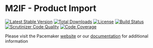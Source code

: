 # M2IF - Product Import

[![Latest Stable Version](https://img.shields.io/packagist/v/techdivision/import-product.svg?style=flat-square)](https://packagist.org/packages/techdivision/import-product) 
 [![Total Downloads](https://img.shields.io/packagist/dt/techdivision/import-product.svg?style=flat-square)](https://packagist.org/packages/techdivision/import-product)
 [![License](https://img.shields.io/packagist/l/techdivision/import-product.svg?style=flat-square)](https://packagist.org/packages/techdivision/import-product)
 [![Build Status](https://img.shields.io/travis/techdivision/import-product/master.svg?style=flat-square)](http://travis-ci.org/techdivision/import-product)
 [![Scrutinizer Code Quality](https://img.shields.io/scrutinizer/g/techdivision/import-product/master.svg?style=flat-square)](https://scrutinizer-ci.com/g/techdivision/import-product/?branch=master) [![Code Coverage](https://img.shields.io/scrutinizer/coverage/g/techdivision/import-product/master.svg?style=flat-square)](https://scrutinizer-ci.com/g/techdivision/import-product/?branch=master)

Please visit the Pacemaker [website](https://pacemaker.techdivision.com) or our [documentation](https://docs.met.tdintern.de/pacemaker/1.3/) for additional information
